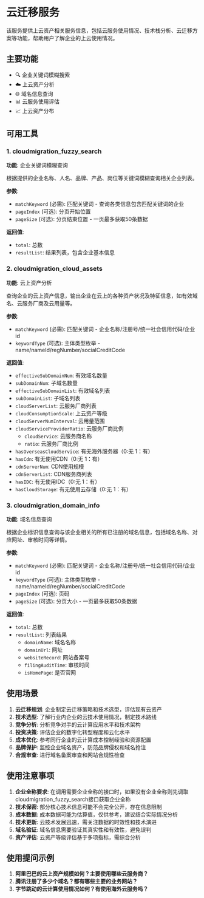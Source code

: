 # 云迁移服务

该服务提供上云资产相关服务信息，包括云服务使用情况、技术栈分析、云迁移方案等功能，帮助用户了解企业的上云使用情况。

## 主要功能

- 🔍 企业关键词模糊搜索
- ☁️ 上云资产分析
- 🌐 域名信息查询
- 📊 云服务使用评估
- 📈 上云资产分布

## 可用工具

### 1. cloudmigration_fuzzy_search
**功能**: 企业关键词模糊查询

根据提供的企业名称、人名、品牌、产品、岗位等关键词模糊查询相关企业列表。

**参数**:
- `matchKeyword` (必需): 匹配关键词 - 查询各类信息包含匹配关键词的企业
- `pageIndex` (可选): 分页开始位置
- `pageSize` (可选): 分页结束位置 - 一页最多获取50条数据

**返回值**:
- `total`: 总数
- `resultList`: 结果列表，包含企业基本信息

### 2. cloudmigration_cloud_assets
**功能**: 云上资产分析

查询企业的云上资产信息，输出企业在云上的各种资产状况及特征信息，如有效域名、云服务厂商及云用量等。

**参数**:
- `matchKeyword` (必需): 匹配关键词 - 企业名称/注册号/统一社会信用代码/企业id
- `keywordType` (可选): 主体类型枚举 - name/nameId/regNumber/socialCreditCode

**返回值**:
- `effectiveSubDomainNum`: 有效域名数量
- `subDomainNum`: 子域名数量
- `effectiveSubDomainList`: 有效域名列表
- `subDomainList`: 子域名列表
- `cloudServerList`: 云服务厂商列表
- `cloudConsumptionScale`: 上云资产等级
- `cloudServerNumInterval`: 云用量范围
- `cloudServiceProviderRatio`: 云服务厂商比例
  - `cloudService`: 云服务商名称
  - `ratio`: 云服务厂商比例
- `hasOverseasCloudService`: 有无海外服务器（0:无 1：有）
- `hasCdn`: 有无使用CDN（0:无 1：有）
- `cdnServerNum`: CDN使用规模
- `cdnServerList`: CDN服务商列表
- `hasIDC`: 有无使用IDC（0:无 1：有）
- `hasCloudStorage`: 有无使用云存储（0:无 1：有）

### 3. cloudmigration_domain_info
**功能**: 域名信息查询

根据企业标识信息查询与该企业相关的所有已注册的域名信息，包括域名名称、对应网址、审核时间等详情。

**参数**:
- `matchKeyword` (必需): 匹配关键词 - 企业名称/注册号/统一社会信用代码/企业id
- `keywordType` (可选): 主体类型枚举 - name/nameId/regNumber/socialCreditCode
- `pageIndex` (可选): 页码
- `pageSize` (可选): 分页大小 - 一页最多获取50条数据

**返回值**:
- `total`: 总数
- `resultList`: 列表结果
  - `domainName`: 域名名称
  - `domainUrl`: 网址
  - `websiteRecord`: 网站备案号
  - `filingAuditTime`: 审核时间
  - `isHomePage`: 是否官网

## 使用场景

1. **云迁移规划**: 企业制定云迁移策略和技术选型，评估现有云资产
2. **技术选型**: 了解行业内企业的云技术使用情况，制定技术路线
3. **竞争分析**: 分析竞争对手的云计算应用水平和技术架构
4. **投资决策**: 评估企业的数字化转型程度和云化水平
5. **成本优化**: 参考同行企业的云计算成本控制经验和资源配置
6. **品牌保护**: 监控企业域名资产，防范品牌侵权和域名抢注
7. **合规审查**: 进行域名备案审查和网站合规性检查

## 使用注意事项

1. **企业全称要求**: 在调用需要企业全称的接口时，如果没有企业全称则先调取cloudmigration_fuzzy_search接口获取企业全称
2. **技术保密**: 部分核心技术信息可能不会完全公开，存在信息限制
3. **成本数据**: 成本数据可能为估算值，仅供参考，建议结合实际情况分析
4. **技术更新**: 云技术发展迅速，需关注数据的时效性和技术演进
5. **域名验证**: 域名信息需要验证其真实性和有效性，避免误判
6. **资产评估**: 云资产等级评估基于多项指标，需综合分析

## 使用提问示例

1. **阿里巴巴的云上资产规模如何？主要使用哪些云服务商？**
2. **腾讯注册了多少个域名？都有哪些主要的业务网站？**
3. **字节跳动的云计算使用情况如何？有使用海外云服务吗？** 